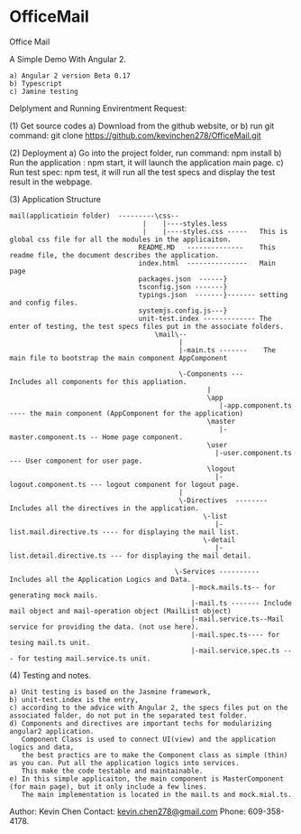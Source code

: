 # OfficeMail
Office Mail


A Simple Demo With Angular 2.

    a) Angular 2 version Beta 0.17
    b) Typescript
    c) Jamine testing

Delplyment and Running Envirentment Request:

(1) Get source codes
    a) Download from the github website, or
    b) run git command:  git clone https://github.com/kevinchen278/OfficeMail.git
    
    
(2) Deployment
    a) Go into the project folder, run command: npm install
    b) Run the application : npm start,  it will launch the application main page.
    c) Run test spec: npm test,   it will run all the test specs and display the test result in the webpage.
  
    
    
(3) Application Structure

    mail(applicatioin folder)  ---------\css--  
                                     |    |----styles.less
                                     |    |----styles.css -----   This is global css file for all the modules in the applicaiton.
                                    README.MD   --------------    This readme file, the document describes the application.
                                    index.html  ---------------   Main page
                                    packages.json  ------}   
                                    tsconfig.json -------}
                                    typings.json  -------}------- setting and config files. 
                                    systemjs.config.js---}
                                    unit-test.index ------------- The enter of testing, the test specs files put in the associate folders.
                                        \mail\--
                                              | 
                                              |-main.ts -------    The main file to bootstrap the main component AppComponent
                                                
                                              \-Components ---     Includes all components for this appliation.
                                                     |
                                                     \app
                                                        |-app.component.ts  ---- the main component (AppComponent for the application)
                                                     \master
                                                        |-master.component.ts -- Home page component.
                                                     \user
                                                       |-user.component.ts   --- User component for user page.
                                                     \logout
                                                       |-logout.component.ts --- logout component for logout page.
                                              |         
                                              \-Directives  -------- Includes all the directives in the application.
                                                    \-list
                                                       |-list.mail.directive.ts ---- for displaying the mail list.
                                                    \-detail
                                                       |-list.detail.directive.ts --- for displaying the mail detail.
                                                       
                                             \-Services ---------- Includes all the Application Logics and Data.
                                                 |-mock.mails.ts-- for generating mock mails.
                                                 |-mail.ts ------- Include mail object and mail-operation object (MailList object)
                                                 |-mail.service.ts--Mail service for providing the data. (not use here).
                                                 |-mail.spec.ts---- for tesing mail.ts unit.
                                                 |-mail.service.spec.ts --- for testing mail.service.ts unit.
                                                 
(4) Testing and notes.

    a) Unit testing is based on the Jasmine framework,
    b) unit-test.index is the entry,
    c) according to the advice with Angular 2, the specs files put on the associated folder, do not put in the separated test folder.
    d) Components and directives are important techs for modularizing angular2 application. 
       Component Class is used to connect UI(view) and the application logics and data, 
       the best practics are to make the Component class as simple (thin) as you can. Put all the application logics into services. 
       This make the code testable and maintainable. 
    e) In this simple applicaiton, the main component is MasterComponent (for main page), but it only include a few lines. 
       The main implementation is located in the mail.ts and mock.mial.ts.
       
       
       
Author:  Kevin Chen
Contact: kevin.chen278@gmail.com
Phone: 609-358-4178.
    
                                             
                                             
                                    
                                    
                                    
  


    
    

